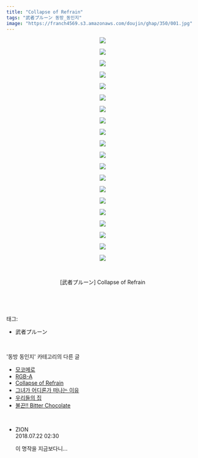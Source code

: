 ```yaml
---
title: "Collapse of Refrain"
tags: "武者プルーン 동방_동인지"
image: "https://franch4569.s3.amazonaws.com/doujin/ghap/350/001.jpg"
---
```

<div class="article">
<p style="text-align: center; clear: none; float: none;"><img src="{{ site.imgserver2 }}/ghap/350/001.jpg"/></p>
<p style="text-align: center; clear: none; float: none;"><img src="{{ site.imgserver2 }}/ghap/350/002.jpg"/></p>
<p style="text-align: center; clear: none; float: none;"><img src="{{ site.imgserver2 }}/ghap/350/003.jpg"/></p>
<p style="text-align: center; clear: none; float: none;"><img src="{{ site.imgserver2 }}/ghap/350/004.jpg"/></p>
<p style="text-align: center; clear: none; float: none;"><img src="{{ site.imgserver2 }}/ghap/350/005.jpg"/></p>
<p style="text-align: center; clear: none; float: none;"><img src="{{ site.imgserver2 }}/ghap/350/006.jpg"/></p>
<p style="text-align: center; clear: none; float: none;"><img src="{{ site.imgserver2 }}/ghap/350/007.jpg"/></p>
<p style="text-align: center; clear: none; float: none;"><img src="{{ site.imgserver2 }}/ghap/350/008.jpg"/></p>
<p style="text-align: center; clear: none; float: none;"><img src="{{ site.imgserver2 }}/ghap/350/009.jpg"/></p>
<p style="text-align: center; clear: none; float: none;"><img src="{{ site.imgserver2 }}/ghap/350/010.jpg"/></p>
<p style="text-align: center; clear: none; float: none;"><img src="{{ site.imgserver2 }}/ghap/350/011.jpg"/></p>
<p style="text-align: center; clear: none; float: none;"><img src="{{ site.imgserver2 }}/ghap/350/012.jpg"/></p>
<p style="text-align: center; clear: none; float: none;"><img src="{{ site.imgserver2 }}/ghap/350/013.jpg"/></p>
<p style="text-align: center; clear: none; float: none;"><img src="{{ site.imgserver2 }}/ghap/350/014.jpg"/></p>
<p style="text-align: center; clear: none; float: none;"><img src="{{ site.imgserver2 }}/ghap/350/015.jpg"/></p>
<p style="text-align: center; clear: none; float: none;"><img src="{{ site.imgserver2 }}/ghap/350/016.jpg"/></p>
<p style="text-align: center; clear: none; float: none;"><img src="{{ site.imgserver2 }}/ghap/350/017.jpg"/></p>
<p style="text-align: center; clear: none; float: none;"><img src="{{ site.imgserver2 }}/ghap/350/018.jpg"/></p>
<p style="text-align: center; clear: none; float: none;"><img src="{{ site.imgserver2 }}/ghap/350/019.jpg"/></p>
<p style="text-align: center; clear: none; float: none;"><img src="{{ site.imgserver2 }}/ghap/350/020.jpg"/></p>
<p style="text-align: center; clear: none; float: none;"><br/></p>
<p style="text-align: center; clear: none; float: none;">[武者プルーン] Collapse of Refrain</p>
<p><br/></p>
</div><br/>
<div class="tagTrail">
<p>태그: </p>
<ul>
<li>武者プルーン</li>
</ul>
</div><br/>
<div class="another">
<p>'동방 동인지' 카테고리의 다른 글</p>
<ul>
<li><a href="/ghap_353">모코메로</a></li>
<li><a href="/ghap_351">RGB-A</a></li>
<li><a href="/ghap_350">Collapse of Refrain</a></li>
<li><a href="/ghap_349">그녀가 어디론가 떠나는 이유</a></li>
<li><a href="/ghap_347">우리들의 집</a></li>
<li><a href="/ghap_346">불끈!! Bitter Chocolate</a></li>
</ul>
</div><br/>
<div class="cb_module cb_fluid">
<div class="cb_wrt cb_profile">
<div class="comment">
<ul>
<li class="cb_thumb_off" id="comment15291485">
<div class="cb_comment_area">
<div class="cb_info_area">
<div class="cb_section">
<span class="cb_nick_name">ZION</span>
</div>
<div class="cb_section">
<span class="cb_date">2018.07.22 02:30 </span>
</div>
</div>
<div class="cb_dsc_comment">
<p class="cb_dsc">
											이 명작을 지금보다니...
										</p>
</div>
</div></li>
</ul>
</div>
</div><!-- commentList close -->
</div><br/>
